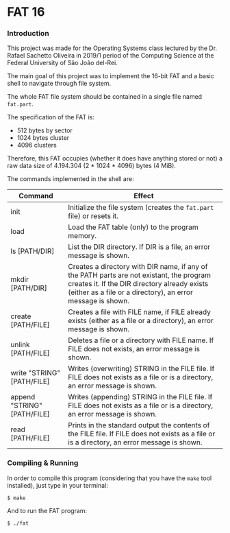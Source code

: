 # FAT 16

### Introduction

This project was made for the Operating Systems class lectured by the Dr. Rafael Sachetto Oliveira in 2019/1 period of the Computing Science at the Federal University of São João del-Rei.

The main goal of this project was to implement the 16-bit FAT and a basic shell to navigate through file system.

The whole FAT file system should be contained in a single file named `fat.part`.

The specification of the FAT is:

* 512 bytes by sector
* 1024 bytes cluster
* 4096 clusters

Therefore, this FAT occupies (whether it does have anything stored or not) a raw data size of 4.194.304 (2 * 1024 * 4096) bytes (4 MiB).

The commands implemented in the shell are:

Command | Effect
------------ | -------------
init | Initialize the file system (creates the `fat.part` file) or resets it.
load | Load the FAT table (only) to the program memory.
ls [PATH/DIR] | List the DIR directory. If DIR is a file, an error message is shown.
mkdir [PATH/DIR] | Creates a directory with DIR name, if any of the PATH parts are not existant, the program creates it. If the DIR directory already exists (either as a file or a directory), an error message is shown.
create [PATH/FILE] | Creates a file with FILE name, if FILE already exists (either as a file or a directory), an error message is shown.
unlink [PATH/FILE] | Deletes a file or a directory with FILE name. If FILE does not exists, an error message is shown.
write "STRING" [PATH/FILE] | Writes (overwriting) STRING in the FILE file. If FILE does not exists as a file or is a directory, an error message is shown.
append "STRING" [PATH/FILE] | Writes (appending) STRING in the FILE file. If FILE does not exists as a file or is a directory, an error message is shown.
read [PATH/FILE] | Prints in the standard output the contents of the FILE file. If FILE does not exists as a file or is a directory, an error message is shown.

### Compiling & Running

In order to compile this program (considering that you have the `make` tool installed), just type in your terminal:

```
$ make
```

And to run the FAT program:

```
$ ./fat
```
